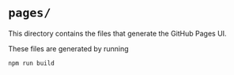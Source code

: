 # `pages/`

This directory contains the files that generate the GitHub Pages UI.

These files are generated by running

```
npm run build
```
